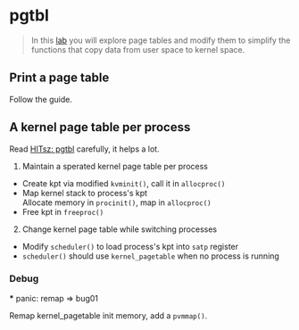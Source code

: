 # pgtbl

> In this [lab](https://pdos.csail.mit.edu/6.S081/2020/labs/pgtbl.html) you will
> explore page tables and modify them to simplify the functions that copy data
> from user space to kernel space.

## Print a page table

Follow the guide.

## A kernel page table per process

Read [HITsz: pgtbl](https://hitsz-lab.gitee.io/os-labs-2021/lab4/part1/)
carefully, it helps a lot.

1. Maintain a sperated kernel page table per process
  * Create kpt via modified `kvminit()`, call it in `allocproc()`
  * Map kernel stack to process's kpt<br/>
    Allocate memory in `procinit()`, map in `allocproc()`
  * Free kpt in `freeproc()`
2. Change kernel page table while switching processes
  * Modify `scheduler()` to load process's kpt into `satp` register
  * `scheduler()` should use `kernel_pagetable` when no process is running

### Debug

<b>*</b> panic: remap => bug01

Remap kernel_pagetable init memory, add a `pvmmap()`.
